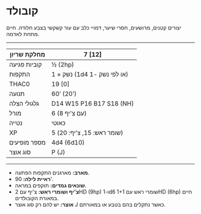 # קובולד

יצורים קטנים, מרושעים, חסרי שיער, דמויי כלב עם עור קשקשי בצבע חלודה. חיים מתחת לאדמה.

------

| מחלקת שריון     | 7 [12]                           |
| ---------------- | -------------------------------- |
| קוביות פגיעה    | ½ (2hp)                          |
| התקפות          | 1 × נשק (1d4 או לפי נשק -1)      |
| THAC0            | 19 [0]                           |
| תנועה           | 60’ (20’)                        |
| גלגולי הצלה     | D14 W15 P16 B17 S18 (NH)         |
| מורל            | 6 (8 עם צ'יף)                    |
| נטייה           | כאוטי                            |
| XP               | 5 (שומר ראש: 15, צ'יף: 20)      |
| מספר מופיעים    | 4d4 (6d10)                       |
| סוג אוצר        | P (J)                            |

------

- **מארב:** מארגנים התקפות הפתעה.
- **ראיית לילה:** 90’.
- **שונאים גמדים:** תוקפים במראה.
- **צ'יף ושומרי ראש:** צ'יף עם 2HD (9hp) ו-1d6 שומרי ראש עם 1+1HD (6hp) חיים במאורת הקובולדים.
- **אוצר:** יש להם רק סוג אוצר J כאשר נתקלים בהם בטבע או במאורתם.